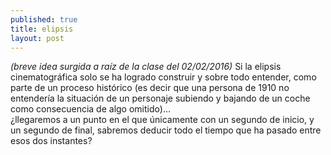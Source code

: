 ```yaml
---
published: true
title: elipsis
layout: post
---
```

*(breve idea surgida a raíz de la clase del _02/02/2016_)*
Si la elipsis cinematográfica solo se ha logrado construir y sobre todo entender, como parte de un  proceso histórico (es decir que una persona de 1910 no entendería la situación de un personaje subiendo y bajando de un coche como consecuencia de algo omitido)...  
                                                                                                 ¿llegaremos a un punto en el que únicamente con un segundo de inicio, y un segundo de final, sabremos deducir todo el tiempo que ha pasado entre esos dos instantes? 

                                        